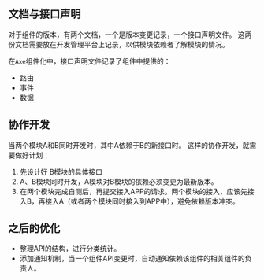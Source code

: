 ## 文档与接口声明

对于组件的版本，有两个文档，一个是版本变更记录，一个接口声明文件。 这两份文档需要放在开发管理平台上记录，以供模块依赖者了解模块的情况。

在`Axe`组件化中，接口声明文件记录了组件中提供的：

* 路由
* 事件
* 数据


## 协作开发

当两个模块A和B同时开发时，其中A依赖于B的新接口时。 这样的协作开发，就需要做好计划：

1. 先设计好 B模块的具体接口
2. A、B模块同时开发，A模块对B模块的依赖必须变更为最新版本。
3. 在两个模块完成自测后，再提交接入APP的请求。两个模块的接入，应该先接入B，再接入A（或者两个模块同时接入到APP中），避免依赖版本冲突。

## 之后的优化

* 整理API的结构，进行分类统计。
* 添加通知机制，当一个组件API变更时，自动通知依赖该组件的相关组件的负责人。
